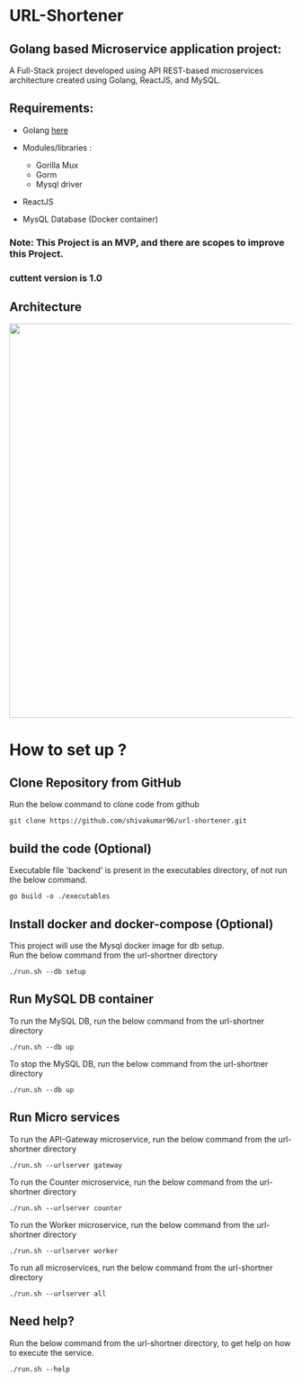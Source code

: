 # **URL-Shortener**

## Golang based Microservice application project:
 A Full-Stack project developed using API REST-based microservices architecture created using Golang, ReactJS, and MySQL.

## Requirements:
- Golang  [here](https://go.dev/doc/install)
- Modules/libraries :
    - Gorilla Mux 
    - Gorm
    - Mysql driver

- ReactJS
- MysQL Database (Docker container)

### Note: This Project is an MVP, and there are scopes to improve this Project. 
### cuttent version is 1.0

## Architecture

<img src="https://github.com/shivakumar96/url-shortener/blob/main/architecture/tinyURL_architecture.png" width="800" height="700">

# How to set up ?

## Clone Repository from GitHub
Run the below command to clone code from github
```
git clone https://github.com/shivakumar96/url-shortener.git
```

## build the code (Optional)
Executable file 'backend' is present in the executables directory, of not run the below command.
```
go build -o ./executables
```

## Install docker and docker-compose (Optional)
This project will use the Mysql docker image for db setup. <br>
Run the below command from the url-shortner directory
```
./run.sh --db setup
```

## Run MySQL DB container
To run the MySQL DB, run the below command from the url-shortner directory
```
./run.sh --db up
```

To stop the MySQL DB, run the below command from the url-shortner directory
```
./run.sh --db up
```

## Run Micro services
To run the API-Gateway microservice, run the below command from the url-shortner directory
```
./run.sh --urlserver gateway
```

To run the Counter microservice, run the below command from the url-shortner directory
```
./run.sh --urlserver counter
```

To run the Worker microservice, run the below command from the url-shortner directory
```
./run.sh --urlserver worker
``` 

To run all microservices, run the below command from the url-shortner directory
```
./run.sh --urlserver all
``` 

## Need help?
Run the below command from the url-shortner directory, to get help on how to execute the service.
```
./run.sh --help
``` 